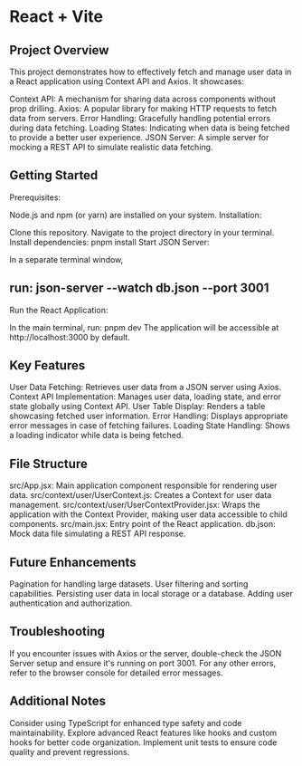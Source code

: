 # React + Vite

## Project Overview

This project demonstrates how to effectively fetch and manage user data in a React application using Context API and Axios. It showcases:

Context API: A mechanism for sharing data across components without prop drilling.
Axios: A popular library for making HTTP requests to fetch data from servers.
Error Handling: Gracefully handling potential errors during data fetching.
Loading States: Indicating when data is being fetched to provide a better user experience.
JSON Server: A simple server for mocking a REST API to simulate realistic data fetching.
## Getting Started

Prerequisites:

Node.js and npm (or yarn) are installed on your system.
Installation:

Clone this repository.
Navigate to the project directory in your terminal.
Install dependencies: pnpm install
Start JSON Server:

In a separate terminal window,
## run: json-server --watch db.json --port 3001
Run the React Application:

In the main terminal, run: pnpm dev
The application will be accessible at http://localhost:3000 by default.
## Key Features

User Data Fetching: Retrieves user data from a JSON server using Axios.
Context API Implementation: Manages user data, loading state, and error state globally using Context API.
User Table Display: Renders a table showcasing fetched user information.
Error Handling: Displays appropriate error messages in case of fetching failures.
Loading State Handling: Shows a loading indicator while data is being fetched.
## File Structure

src/App.jsx: Main application component responsible for rendering user data.
src/context/user/UserContext.js: Creates a Context for user data management.
src/context/user/UserContextProvider.jsx: Wraps the application with the Context Provider, making user data accessible to child components.
src/main.jsx: Entry point of the React application.
db.json: Mock data file simulating a REST API response.
## Future Enhancements

Pagination for handling large datasets.
User filtering and sorting capabilities.
Persisting user data in local storage or a database.
Adding user authentication and authorization.
## Troubleshooting

If you encounter issues with Axios or the server, double-check the JSON Server setup and ensure it's running on port 3001.
For any other errors, refer to the browser console for detailed error messages.
## Additional Notes

Consider using TypeScript for enhanced type safety and code maintainability.
Explore advanced React features like hooks and custom hooks for better code organization.
Implement unit tests to ensure code quality and prevent regressions.

